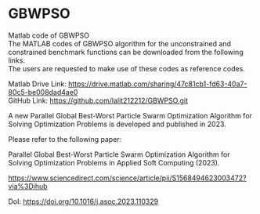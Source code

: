# GBWPSO                                    
Matlab code of GBWPSO                                          
The MATLAB codes of GBWPSO algorithm for the unconstrained and constrained benchmark functions can be downloaded from the following links.            
The users are requested to make use of these codes as reference codes.

Matlab Drive Link: https://drive.matlab.com/sharing/47c81cb1-fd63-40a7-80c5-be008dad4ae0                                                  
GitHub Link: https://github.com/lalit212212/GBWPSO.git

A new Parallel Global Best-Worst Particle Swarm Optimization Algorithm for Solving Optimization Problems is developed and published in 2023.

Please refer to the following paper:

Parallel Global Best-Worst Particle Swarm Optimization Algorithm for Solving Optimization Problems in Applied Soft Computing (2023).

https://www.sciencedirect.com/science/article/pii/S1568494623003472?via%3Dihub

DoI: https://doi.org/10.1016/j.asoc.2023.110329
